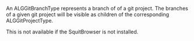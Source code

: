 An ALGGitBranchType represents a branch of of a git project.
The branches of a given git project will be visible as children of the corresponding ALGGitProjectType.

This is not available if the SquitBrowser is not installed.